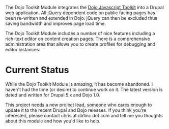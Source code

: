 The Dojo Toolkit Module integrates the [Dojo Javascript Toolkit](http://dojotoolkit.org) into a Drupal web application.  All jQuery dependent code on public facing pages has been re-written and extended in Dojo.  jQuery can then be excluded thus saving bandwidth and improves page load time.

The Dojo Toolkit Module includes a number of nice features including a rich-text editor on content creation pages.  There is a comprehensive administration area that allows you to create profiles for debugging and editor instances.

# Current Status #

While the Dojo Toolkit Module is amazing, it has become abandoned. I haven't had the time (or desire) to continue work on it.  The latest version is dated and written for Drupal 5.x and Dojo 1.0.

This project needs a new project lead, someone who cares enough to update it to the recent Drupal and Dojo releases.  If you think you're interested, please contact chris at cb1inc dot com and tell me you thoughts about this module and how you'd like to help.
